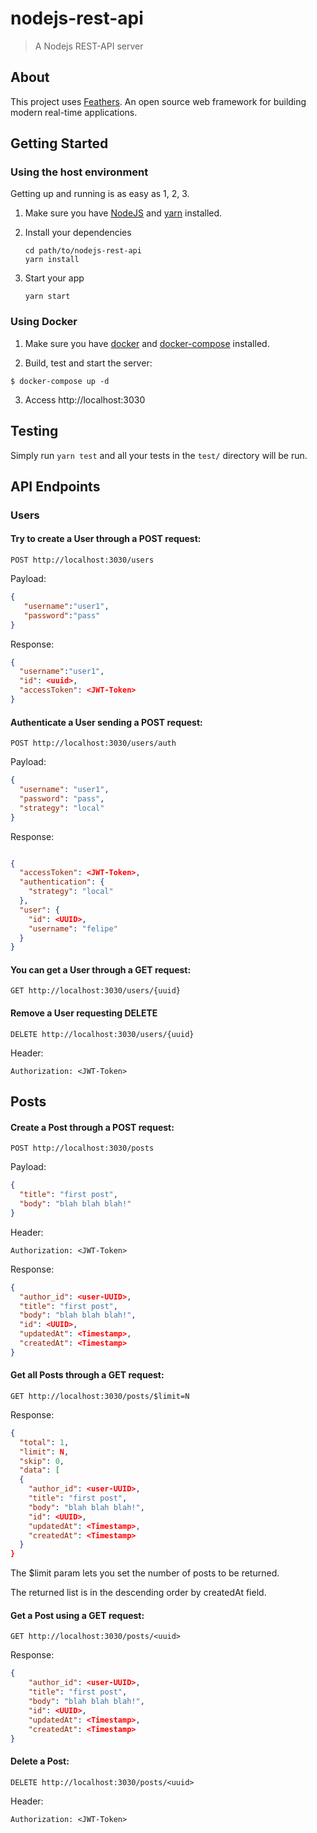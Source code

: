 # nodejs-rest-api

> A Nodejs REST-API server

## About

This project uses [Feathers](http://feathersjs.com). An open source web framework for building modern real-time applications.

## Getting Started

### Using the host environment

Getting up and running is as easy as 1, 2, 3.

1. Make sure you have [NodeJS](https://nodejs.org/) and [yarn](https://yarnpkg.com/) installed.
2. Install your dependencies

    ```
    cd path/to/nodejs-rest-api
    yarn install
    ```

3. Start your app

    ```
    yarn start
    ```
   
### Using Docker

1. Make sure you have [docker](https://docs.docker.com/engine/install/) and [docker-compose](https://docs.docker.com/compose/install/) installed.

2. Build, test and start the server:
```
$ docker-compose up -d
```

3. Access http://localhost:3030

## Testing

Simply run `yarn test` and all your tests in the `test/` directory will be run.

## API Endpoints
### Users
#### Try to create a User through a POST request:
```
POST http://localhost:3030/users
```
Payload:
```json
{ 
   "username":"user1",
   "password":"pass"
}
```
Response:
```json
{ 
  "username":"user1",
  "id": <uuid>,
  "accessToken": <JWT-Token>
}
```

#### Authenticate a User sending a POST request:
```
POST http://localhost:3030/users/auth
```
Payload:
```json
{
  "username": "user1",
  "password": "pass",
  "strategy": "local"
}
```
Response:
```json

{
  "accessToken": <JWT-Token>,
  "authentication": {
    "strategy": "local"
  },
  "user": {
    "id": <UUID>,
    "username": "felipe"
  }
}
```

#### You can get a User through a GET request:
```
GET http://localhost:3030/users/{uuid}
```

#### Remove a User requesting DELETE

```
DELETE http://localhost:3030/users/{uuid}
```
Header:
```
Authorization: <JWT-Token>
```
## Posts
#### Create a Post through a POST request:
```
POST http://localhost:3030/posts
```
Payload:
```json
{
  "title": "first post",
  "body": "blah blah blah!"
}
```
Header:
```
Authorization: <JWT-Token>
```

Response:
```json
{
  "author_id": <user-UUID>,
  "title": "first post",
  "body": "blah blah blah!",
  "id": <UUID>,
  "updatedAt": <Timestamp>,
  "createdAt": <Timestamp>
}
```

#### Get all Posts through a GET request:
```
GET http://localhost:3030/posts/$limit=N
```

Response:
```json
{
  "total": 1,
  "limit": N,
  "skip": 0,
  "data": [
  {
    "author_id": <user-UUID>,
    "title": "first post",
    "body": "blah blah blah!",
    "id": <UUID>,
    "updatedAt": <Timestamp>,
    "createdAt": <Timestamp>
  }
}
```

The $limit param lets you set the number of posts to be returned.

The returned list is in the descending order by createdAt field.

#### Get a Post using a GET request:
```
GET http://localhost:3030/posts/<uuid>
```

Response:
```json
{
    "author_id": <user-UUID>,
    "title": "first post",
    "body": "blah blah blah!",
    "id": <UUID>,
    "updatedAt": <Timestamp>,
    "createdAt": <Timestamp>
}
```

#### Delete a Post:
```
DELETE http://localhost:3030/posts/<uuid>
```
Header:
```
Authorization: <JWT-Token>
```
